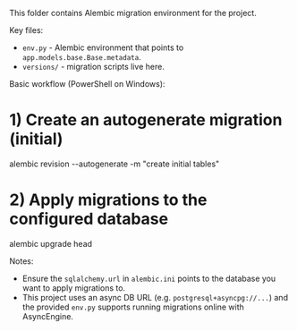 This folder contains Alembic migration environment for the project.

Key files:
- `env.py` - Alembic environment that points to `app.models.base.Base.metadata`.
- `versions/` - migration scripts live here.

Basic workflow (PowerShell on Windows):

# 1) Create an autogenerate migration (initial)
alembic revision --autogenerate -m "create initial tables"

# 2) Apply migrations to the configured database
alembic upgrade head

Notes:
- Ensure the `sqlalchemy.url` in `alembic.ini` points to the database you want to apply migrations to.
- This project uses an async DB URL (e.g. `postgresql+asyncpg://...`) and the provided `env.py` supports running migrations online with AsyncEngine.
